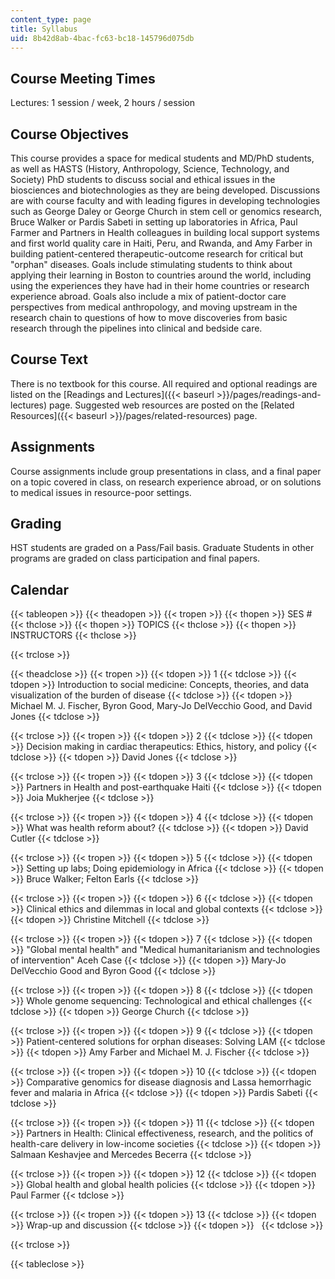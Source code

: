 ```yaml
---
content_type: page
title: Syllabus
uid: 8b42d8ab-4bac-fc63-bc18-145796d075db
---
```


Course Meeting Times
--------------------

Lectures: 1 session / week, 2 hours / session

Course Objectives
-----------------

This course provides a space for medical students and MD/PhD students, as well as HASTS (History, Anthropology, Science, Technology, and Society) PhD students to discuss social and ethical issues in the biosciences and biotechnologies as they are being developed. Discussions are with course faculty and with leading figures in developing technologies such as George Daley or George Church in stem cell or genomics research, Bruce Walker or Pardis Sabeti in setting up laboratories in Africa, Paul Farmer and Partners in Health colleagues in building local support systems and first world quality care in Haiti, Peru, and Rwanda, and Amy Farber in building patient-centered therapeutic-outcome research for critical but "orphan" diseases. Goals include stimulating students to think about applying their learning in Boston to countries around the world, including using the experiences they have had in their home countries or research experience abroad. Goals also include a mix of patient-doctor care perspectives from medical anthropology, and moving upstream in the research chain to questions of how to move discoveries from basic research through the pipelines into clinical and bedside care.

Course Text
-----------

There is no textbook for this course. All required and optional readings are listed on the [Readings and Lectures]({{< baseurl >}}/pages/readings-and-lectures) page. Suggested web resources are posted on the [Related Resources]({{< baseurl >}}/pages/related-resources) page.

Assignments
-----------

Course assignments include group presentations in class, and a final paper on a topic covered in class, on research experience abroad, or on solutions to medical issues in resource-poor settings.

Grading
-------

HST students are graded on a Pass/Fail basis. Graduate Students in other programs are graded on class participation and final papers.

Calendar
--------

{{< tableopen >}}
{{< theadopen >}}
{{< tropen >}}
{{< thopen >}}
SES #
{{< thclose >}}
{{< thopen >}}
TOPICS
{{< thclose >}}
{{< thopen >}}
INSTRUCTORS
{{< thclose >}}

{{< trclose >}}

{{< theadclose >}}
{{< tropen >}}
{{< tdopen >}}
1
{{< tdclose >}}
{{< tdopen >}}
Introduction to social medicine: Concepts, theories, and data visualization of the burden of disease
{{< tdclose >}}
{{< tdopen >}}
Michael M. J. Fischer, Byron Good, Mary-Jo DelVecchio Good, and David Jones
{{< tdclose >}}

{{< trclose >}}
{{< tropen >}}
{{< tdopen >}}
2
{{< tdclose >}}
{{< tdopen >}}
Decision making in cardiac therapeutics: Ethics, history, and policy
{{< tdclose >}}
{{< tdopen >}}
David Jones
{{< tdclose >}}

{{< trclose >}}
{{< tropen >}}
{{< tdopen >}}
3
{{< tdclose >}}
{{< tdopen >}}
Partners in Health and post-earthquake Haiti
{{< tdclose >}}
{{< tdopen >}}
Joia Mukherjee
{{< tdclose >}}

{{< trclose >}}
{{< tropen >}}
{{< tdopen >}}
4
{{< tdclose >}}
{{< tdopen >}}
What was health reform about?
{{< tdclose >}}
{{< tdopen >}}
David Cutler
{{< tdclose >}}

{{< trclose >}}
{{< tropen >}}
{{< tdopen >}}
5
{{< tdclose >}}
{{< tdopen >}}
Setting up labs; Doing epidemiology in Africa
{{< tdclose >}}
{{< tdopen >}}
Bruce Walker; Felton Earls
{{< tdclose >}}

{{< trclose >}}
{{< tropen >}}
{{< tdopen >}}
6
{{< tdclose >}}
{{< tdopen >}}
Clinical ethics and dilemmas in local and global contexts
{{< tdclose >}}
{{< tdopen >}}
Christine Mitchell
{{< tdclose >}}

{{< trclose >}}
{{< tropen >}}
{{< tdopen >}}
7
{{< tdclose >}}
{{< tdopen >}}
"Global mental health" and "Medical humanitarianism and technologies of intervention" Aceh Case
{{< tdclose >}}
{{< tdopen >}}
Mary-Jo DelVecchio Good and Byron Good
{{< tdclose >}}

{{< trclose >}}
{{< tropen >}}
{{< tdopen >}}
8
{{< tdclose >}}
{{< tdopen >}}
Whole genome sequencing: Technological and ethical challenges
{{< tdclose >}}
{{< tdopen >}}
George Church
{{< tdclose >}}

{{< trclose >}}
{{< tropen >}}
{{< tdopen >}}
9
{{< tdclose >}}
{{< tdopen >}}
Patient-centered solutions for orphan diseases: Solving LAM
{{< tdclose >}}
{{< tdopen >}}
Amy Farber and Michael M. J. Fischer
{{< tdclose >}}

{{< trclose >}}
{{< tropen >}}
{{< tdopen >}}
10
{{< tdclose >}}
{{< tdopen >}}
Comparative genomics for disease diagnosis and Lassa hemorrhagic fever and malaria in Africa
{{< tdclose >}}
{{< tdopen >}}
Pardis Sabeti
{{< tdclose >}}

{{< trclose >}}
{{< tropen >}}
{{< tdopen >}}
11
{{< tdclose >}}
{{< tdopen >}}
Partners in Health: Clinical effectiveness, research, and the politics of health-care delivery in low-income societies
{{< tdclose >}}
{{< tdopen >}}
Salmaan Keshavjee and Mercedes Becerra
{{< tdclose >}}

{{< trclose >}}
{{< tropen >}}
{{< tdopen >}}
12
{{< tdclose >}}
{{< tdopen >}}
Global health and global health policies
{{< tdclose >}}
{{< tdopen >}}
Paul Farmer
{{< tdclose >}}

{{< trclose >}}
{{< tropen >}}
{{< tdopen >}}
13
{{< tdclose >}}
{{< tdopen >}}
Wrap-up and discussion
{{< tdclose >}}
{{< tdopen >}}
 
{{< tdclose >}}

{{< trclose >}}

{{< tableclose >}}